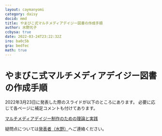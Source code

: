 ```yaml
---
layout: caymanyomi
category: daisy
docid: mmd
title: やまびこ式マルチメディアデイジー図書の作成手順
author: 水野光子
ccbysa: true
date: 2022-03-24T23:22:32Z
iro: ba0c5b
gra: bedfec
math: true
---
```


# やまびこ式マルチメディアデイジー図書の作成手順

2022年3月23日に発表した際のスライドが以下のところにあります。
必要に応じて各ページに補足コメントも付けてあります。

[マルチメディアデイジー制作のための理論と実践](https://docs.google.com/presentation/d/17-BF2mJ7k7RQVpR8Y9X-wNqfBrpimvtT0cgDwRQwjZI/edit?usp=sharing)

疑問点については[発表者（水野）](mailto:gusni.kantu@gmail.com?Subject=マルチメディアデイジー制作のための理論と実践について)へご連絡ください。

